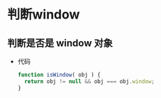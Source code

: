 # 判断window

## 判断是否是 window 对象

+ 代码

    ```js
    function isWindow( obj ) {
      return obj != null && obj === obj.window;
    }
    ```
